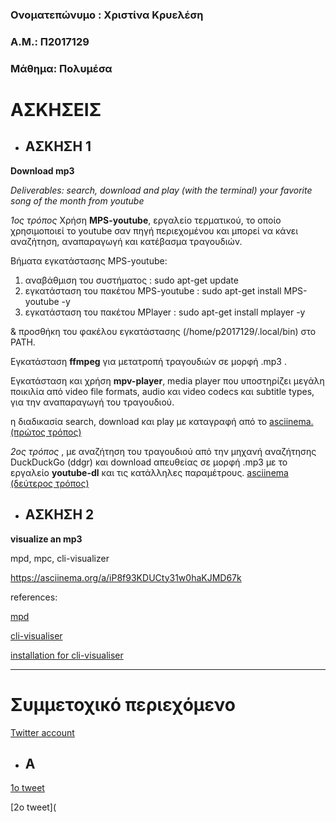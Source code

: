 
### Ονοματεπώνυμο : Χριστίνα Κρυελέση 
### Α.Μ.: Π2017129
### Μάθημα: Πολυμέσα

# ΑΣΚΗΣΕΙΣ

* ## ΑΣΚΗΣΗ 1
**Download mp3**

*Deliverables: search, download and play (with the terminal) your favorite song of the month from youtube*

_1ος τρόπος_  Χρήση **MPS-youtube**, εργαλείο τερματικού, το οποίο χρησιμοποιεί το youtube σαν πηγή περιεχομένου και μπορεί να κάνει αναζήτηση, αναπαραγωγή και κατέβασμα τραγουδιών.
 
 
Βήματα εγκατάστασης MPS-youtube:
  1. αναβάθμιση του συστήματος :
 sudo apt-get update 
  2. εγκατάσταση του πακέτου MPS-youtube :
 sudo apt-get install MPS-youtube -y
  3. εγκατάσταση του πακέτου MPlayer :
 sudo apt-get install mplayer -y
 
 & προσθήκη του φακέλου εγκατάστασης (/home/p2017129/.local/bin) στο PATH.
 
Εγκατάσταση **ffmpeg**  για μετατροπή τραγουδιών σε μορφή .mp3 .


Εγκατάσταση και χρήση **mpv-player**, media player που υποστηρίζει μεγάλη ποικιλία από video file formats, audio και video codecs και subtitle types, για την αναπαραγωγή του τραγουδιού.

η διαδικασία search, download και play με καταγραφή από το [asciinema. (πρώτος τρόπος)](https://asciinema.org/a/807xgMVNXHJ5q566LV235VMUm)


_2ος τρόπος_  , με αναζήτηση του τραγουδιού από την μηχανή αναζήτησης DuckDuckGo (ddgr) και download απευθείας σε μορφή .mp3 με το εργαλείο **youtube-dl** και τις κατάλληλες παραμέτρους.
[asciinema (δεύτερος τρόπος)](https://asciinema.org/a/noN5geRkpXvZ2l2SZSKs0brCT)



* ## ΑΣΚΗΣΗ 2

**visualize an mp3**

mpd, mpc, cli-visualizer


https://asciinema.org/a/iP8f93KDUCty31w0haKJMD67k

references:

[mpd](https://wiki.archlinux.org/index.php/Music_Player_Daemon)

[cli-visualiser](https://github.com/dpayne/cli-visualizer#usage)

[installation for cli-visualiser](https://www.linuxlinks.com/cli-visualizer-command-line-visualizer-mpd-alsa-pulseaudio/)


_________________________________________________________________________________________________________________________________

# Συμμετοχικό περιεχόμενο

[Twitter account](https://twitter.com/Christiana_Kr)

* ## Α
[1ο tweet](https://twitter.com/Christiana_Kr/status/1192574004751716353)

[2ο tweet](

